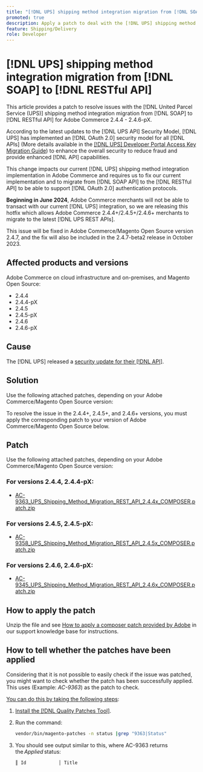 ```yaml
---
title: "[!DNL UPS] shipping method integration migration from [!DNL SOAP] to [!DNL RESTful API]"
promoted: true
description: Apply a patch to deal with the [!DNL UPS] shipping method integration migration from [!DNL SOAP] to [!DNL RESTful API] for Adobe Commerce 2.4.4 - 2.4.6-pX.
feature: Shipping/Delivery
role: Developer
---
```

# [!DNL UPS] shipping method integration migration from [!DNL SOAP] to [!DNL RESTful API]

This article provides a patch to resolve issues with the [!DNL United Parcel Service (UPS)] shipping method integration migration from [!DNL SOAP] to [!DNL RESTful API] for Adobe Commerce 2.4.4 - 2.4.6-pX.

According to the latest updates to the [!DNL UPS API] Security Model, [!DNL UPS] has implemented an [!DNL OAuth 2.0] security model for all [!DNL APIs] (More details available in the [[!DNL UPS] Developer Portal Access Key Migration Guide](https://developer.ups.com/oauth-developer-guide?loc=en_US&sp_rid=NTA5MzQ1OTE2NjEyS0&sp_mid=72989914)) to enhance the overall security to reduce fraud and provide enhanced [!DNL API] capabilities.

This change impacts our current [!DNL UPS] shipping method integration implementation in Adobe Commerce and requires us to fix our current implementation and to migrate from [!DNL SOAP API] to the [!DNL RESTful API] to be able to support [!DNL OAuth 2.0] authentication protocols.

**Beginning in June 2024**, Adobe Commerce merchants will not be able to transact with our current [!DNL UPS] integration, so we are releasing this hotfix which allows Adobe Commerce 2.4.4+/2.4.5+/2.4.6+ merchants to migrate to the latest [!DNL UPS REST APIs].

This issue will be fixed in Adobe Commerce/Magento Open Source version 2.4.7, and the fix will also be included in the 2.4.7-beta2 release in October 2023.
 
## Affected products and versions

Adobe Commerce on cloud infrastructure and on-premises, and Magento Open Source:

* 2.4.4 
* 2.4.4-pX
* 2.4.5
* 2.4.5-pX
* 2.4.6
* 2.4.6-pX

## Cause

The [!DNL UPS] released a [security update for their [!DNL API]](https://developer.ups.com/oauth-developer-guide?loc=en_US&sp_rid=NTA5MzQ1OTE2NjEyS0&sp_mid=72989914).

## Solution

Use the following attached patches, depending on your Adobe Commerce/Magento Open Source version:

To resolve the issue in the 2.4.4+, 2.4.5+, and 2.4.6+ versions, you must apply the corresponding patch to your version of Adobe Commerce/Magento Open Source below.

## Patch

Use the following attached patches, depending on your Adobe Commerce/Magento Open Source version:

### For versions 2.4.4, 2.4.4-pX:

* [AC-9363_UPS_Shipping_Method_Migration_REST_API_2.4.4x_COMPOSER.patch.zip](assets/AC-9363_UPS_Shipping_Method_Migration_REST_API_2.4.4x_COMPOSER.patch.zip)

### For versions 2.4.5, 2.4.5-pX:

* [AC-9358_UPS_Shipping_Method_Migration_REST_API_2.4.5x_COMPOSER.patch.zip](assets/AC-9358_UPS_Shipping_Method_Migration_REST_API_2.4.5x_COMPOSER.patch.zip)

### For versions 2.4.6, 2.4.6-pX:

* [AC-9345_UPS_Shipping_Method_Migration_REST_API_2.4.6x_COMPOSER.patch.zip](assets/AC-9345_UPS_Shipping_Method_Migration_REST_API_2.4.6x_COMPOSER.patch.zip)

## How to apply the patch

Unzip the file and see [How to apply a composer patch provided by Adobe](https://experienceleague.adobe.com/docs/commerce-knowledge-base/kb/how-to/how-to-apply-a-composer-patch-provided-by-magento.html) in our support knowledge base for instructions.

## How to tell whether the patches have been applied 

Considering that it is not possible to easily check if the issue was patched, you might want to check whether the patch has been successfully applied. This uses (Example: *AC-9363*) as the patch to check.

<u>You can do this by taking the following steps</u>:

1. [Install the [!DNL Quality Patches Tool]](https://experienceleague.adobe.com/docs/commerce-operations/tools/quality-patches-tool/usage.html).
1. Run the command:

    ```bash
    vendor/bin/magento-patches -n status |grep "9363|Status"
    ```

1. You should see output similar to this, where AC-9363 returns the *Applied* status:

    ```bash
    ║ Id            │ Title                                                        │ Category        │ Origin                 │ Status      │ Details                                          ║ ║ N/A           │ ../m2-hotfixes/AC-9363_USPS_Ground_Advantage_shipping_method_COMPOSER_patch.patch      │ Other           │ Local                  │ Applied     │ Patch type: Custom                                
    ```

